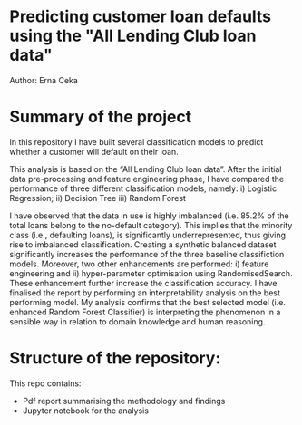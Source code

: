 # Predicting customer loan defaults using the "All Lending Club loan data"
Author: Erna Ceka

# Summary of the project
In this repository I have built several classification models to predict whether a customer will default on their loan.

This analysis is based on the  “All Lending Club loan data”. After the initial data pre-processing and feature
engineering phase, I have compared the performance of three different classification models, namely: i) Logistic Regression; ii) Decision Tree iii) Random Forest

I have observed that the data in use is highly imbalanced (i.e. 85.2% of the total loans belong to the no-default category).
This implies that the minority class (i.e., defaulting loans), is significantly underrepresented, thus giving rise to imbalanced
classification. Creating a synthetic balanced dataset significantly increases the performance of the three baseline
classifiction models. Moreover, two other enhancements are performed: i) feature engineering and ii) hyper-parameter optimisation
using RandomisedSearch. These enhancement further increase the classification accuracy. 
I have finalised the report by performing an interpretability analysis on the best performing model. 
My analysis confirms that the best selected model (i.e. enhanced Random Forest Classifier) is interpreting the phenomenon in a sensible way in relation to
domain knowledge and human reasoning.

# Structure of the repository:
This repo contains:
- Pdf report summarising the methodology and findings 
- Jupyter notebook for the analysis
